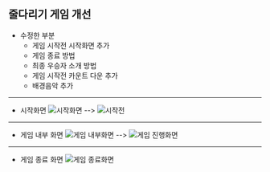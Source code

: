 ## 줄다리기 게임 개선
+ 수정한 부분
  - 게임 시작전 시작화면 추가
  - 게임 종료 방법
  - 최종 우승자 소개 방법
  - 게임 시작전 카운트 다운 추가
  - 배경음악 추가
***
+ 시작화면 
![시작화면](https://user-images.githubusercontent.com/107456389/207541990-08770ed1-37df-461b-84f6-aa66a0e18bfc.png)
-->
![시작전](https://user-images.githubusercontent.com/107456389/207542618-c1ec6367-6971-4d07-92f9-f9b72a798aa5.png)
***
+ 게임 내부 화면
![게임 내부화면](https://user-images.githubusercontent.com/107456389/207542957-345b6f4a-8d70-4528-9cff-99e87cfc2e44.png)
-->
![게임 진행화면](https://user-images.githubusercontent.com/107456389/207543184-aefd93e8-8a6a-4638-ad96-c78eb4e7fbea.png)
***
+ 게임 종료 화면
![게임 종료화면](https://user-images.githubusercontent.com/107456389/207543470-1b9963a5-992e-4d53-8425-5520b8eee555.png)
